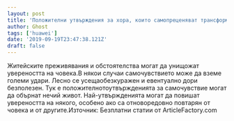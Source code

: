```yaml
---
layout: post
title: 'Положителни утвърждения за хора, които самопреценяват трансформацията'
author: Ghost
tags: ['huawei']
date: '2019-09-19T23:47:38.121Z'
draft: false
---
```


Житейските преживявания и обстоятелства могат да унищожат увереността на човека.В някои случаи самочувствието може да вземе големи удари. Лесно се усещаобезкуражен и евентуално дори безполезен. Тук е положителнотоутвържденията за самочувствие могат да обърнат нечий живот. Най-утвържденията могат да повишат увереността на някого, особено ако са отноворедовно повтарян от човека и от другите.Източник: Безплатни статии от ArticleFactory.com
